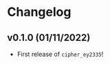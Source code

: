# Changelog

<!--next-version-placeholder-->

## v0.1.0 (01/11/2022)

- First release of `cipher_ey2335`!